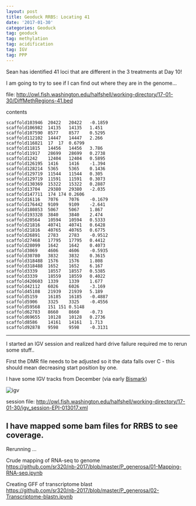 ```yaml
---
layout: post
title: Geoduck RRBS: Locating 41
date: '2017-01-30'
categories: Geoduck
tag: geoduck
tag: methylation
tag: acidification
tag: IGV
tag: PPP
---
```


Sean has identified 41 loci that are different in the 3 treatments at Day 10!

I am going to try to see if I can find out where they are in the genome...

file: http://owl.fish.washington.edu/halfshell/working-directory/17-01-30/DiffMethRegions-41.bed

contents    
```
scaffold103946	20422	20422	-0.1859
scaffold106982	14135	14135	1.451
scaffold107590	8577	8577	0.5295
scaffold112102	14447	14447	2.266
scaffold116821	17	17	0.6799
scaffold11815	14456	14456	3.786
scaffold11917	28699	28699	0.2738
scaffold1242	12404	12404	0.5895
scaffold126195	1416	1416	-1.394
scaffold128214	5365	5365	0.1436
scaffold129719	11544	11544	0.305
scaffold129719	11591	11591	0.3073
scaffold130369	15322	15322	0.2887
scaffold13704	29380	29380	-2.035
scaffold147711	174	174	0.2606
scaffold16116	7076	7076	-0.1679
scaffold176442	9109	9109	-2.641
scaffold180853	5067	5067	1.867
scaffold193328	3840	3840	2.474
scaffold20564	10594	10594	0.5333
scaffold21816	40741	40741	0.6428
scaffold21816	40765	40765	0.6775
scaffold26891	2783	2783	-0.9512
scaffold27468	17795	17795	0.4412
scaffold28099	1642	1642	0.4073
scaffold3069	4606	4606	-0.5935
scaffold30780	3832	3832	0.3615
scaffold318488	1576	1576	1.808
scaffold318488	1652	1652	6.167
scaffold3339	18557	18557	0.5385
scaffold3339	18559	18559	0.4022
scaffold420603	1339	1339	1.677
scaffold42112	6026	6026	-3.169
scaffold45108	21939	21939	5.189
scaffold5159	16185	16185	-0.4887
scaffold5906	3325	3325	-0.4556
scaffold59568	151	151	0.5148
scaffold62783	8660	8660	-0.73
scaffold69655	10128	10128	0.2736
scaffold8586	14161	14161	1.713
scaffold92878	9598	9598	-0.3131
```

---

I started an IGV session and realized hard drive failure required me to rerun some stuff..


First the DMR file needs to be adjusted so it the data falls over C - this should mean decreasing start position by one.

I have some IGV tracks from December (via early [Bismark](https://github.com/sr320/nb-2017/blob/master/P_generosa/03-Bismark-SAM-IGV.ipynb))

![igv](http://eagle.fish.washington.edu/cnidarian/skitch/IGV_-_Session__http___owl_fish_washington_edu_halfshell_igv_session-EPI-010217_xml_1E4004A0.png)

session file: http://owl.fish.washington.edu/halfshell/working-directory/17-01-30/igv_session-EPI-013017.xml

I have mapped some bam files for RRBS to see coverage.
---

Rerunning ... 

Crude mapping of RNA-seq to genome     
https://github.com/sr320/nb-2017/blob/master/P_generosa/01-Mapping-RNA-seq.ipynb

Creating GFF of transcriptome blast    
https://github.com/sr320/nb-2017/blob/master/P_generosa/02-Transcriptome-blastn.ipynb



